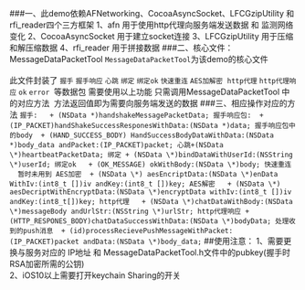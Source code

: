 ###一、此demo依赖AFNetworking、CocoaAsyncSocket、LFCGzipUtility 和rfi_reader四个三方框架
1、afn 用于使用http代理向服务端发送数据 和 监测网络变化
2、CocoaAsyncSocket 用于建立socket连接
3、LFCGzipUtility 用于压缩和解压缩数据
4、rfi_reader 用于拼接数据
###二、核心文件：MessageDataPacketTool 
`MessageDataPacketTool`为该demo的核心文件  <br><br>此文件封装了 `握手` `握手响应` `心跳` `绑定` `绑定ok` `快速重连` `AES加解密`  `http代理` `http代理响应` `ok` `error`  等数据包
需要使用以上功能 只需调用MessageDataPacketTool 中的对应方法  方法返回值即为需要向服务端发送的数据
###三、相应操作对应的方法
`握手:   + (NSData *)handshakeMessagePacketData;
握手响应包:  + (IP_PACKET)handShakeSuccessResponesWithData:(NSData *)data;
握手响应包中的body  + (HAND_SUCCESS_BODY) HandSuccessBodyDataWithData:(NSData *)body_data andPacket:(IP_PACKET)packet;
心跳+(NSData \*)heartbeatPacketData;
绑定 + (NSData \*)bindDataWithUserId:(NSString \*)userId;
绑定ok   + (OK_MESSAGE) okWithBody:(NSData \*)body;
快速重连   暂时未用到
AES加密  + (NSData \*) aesEncriptData:(NSData \*)enData WithIv:(int8_t [])iv andKey:(int8_t [])key;
AES解密   + (NSData \*) aesDecriptWithEncryptData:(NSData \*)encryptData withIv:(int8_t [])iv andKey:(int8_t[])key;
http代理   + (NSData \*)chatDataWithBody:(NSData \*)messageBody andUrlStr:(NSString \*)urlStr;
http代理响应 + (HTTP_RESPONES_BODY)chatDataSuccessWithData:(NSData \*)bodyData;
处理收到的push消息  + (id)processRecievePushMessageWithPacket:(IP_PACKET)packet andData:(NSData \*)body_data;`
##使用注意： 
1、需要更换与服务对应的 IP地址  和 MessageDataPacketTool.h文件中的pubkey(握手时RSA加密所需的公钥)<br>
2、iOS10以上需要打开keychain Sharing的开关

